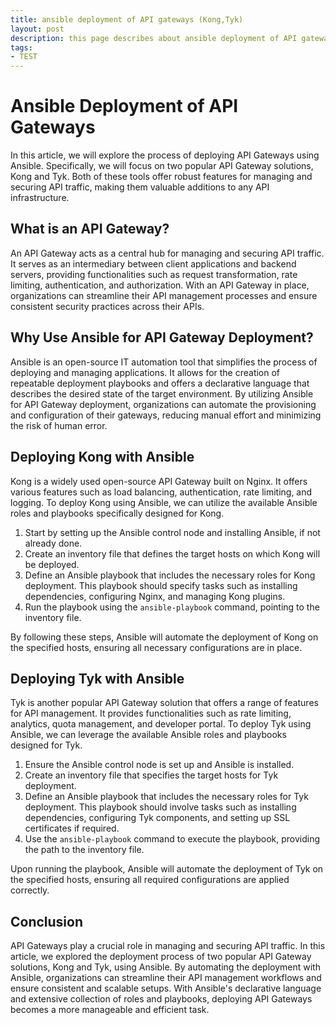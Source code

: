 ```yaml
---
title: ansible deployment of API gateways (Kong,Tyk)
layout: post
description: this page describes about ansible deployment of API gateways (Kong,Tyk)
tags:
- TEST
---
```

# Ansible Deployment of API Gateways

In this article, we will explore the process of deploying API Gateways using Ansible. Specifically, we will focus on two popular API Gateway solutions, Kong and Tyk. Both of these tools offer robust features for managing and securing API traffic, making them valuable additions to any API infrastructure.

## What is an API Gateway?

An API Gateway acts as a central hub for managing and securing API traffic. It serves as an intermediary between client applications and backend servers, providing functionalities such as request transformation, rate limiting, authentication, and authorization. With an API Gateway in place, organizations can streamline their API management processes and ensure consistent security practices across their APIs.

## Why Use Ansible for API Gateway Deployment?

Ansible is an open-source IT automation tool that simplifies the process of deploying and managing applications. It allows for the creation of repeatable deployment playbooks and offers a declarative language that describes the desired state of the target environment. By utilizing Ansible for API Gateway deployment, organizations can automate the provisioning and configuration of their gateways, reducing manual effort and minimizing the risk of human error.

## Deploying Kong with Ansible

Kong is a widely used open-source API Gateway built on Nginx. It offers various features such as load balancing, authentication, rate limiting, and logging. To deploy Kong using Ansible, we can utilize the available Ansible roles and playbooks specifically designed for Kong.

1. Start by setting up the Ansible control node and installing Ansible, if not already done.
2. Create an inventory file that defines the target hosts on which Kong will be deployed.
3. Define an Ansible playbook that includes the necessary roles for Kong deployment. This playbook should specify tasks such as installing dependencies, configuring Nginx, and managing Kong plugins.
4. Run the playbook using the `ansible-playbook` command, pointing to the inventory file.

By following these steps, Ansible will automate the deployment of Kong on the specified hosts, ensuring all necessary configurations are in place.

## Deploying Tyk with Ansible

Tyk is another popular API Gateway solution that offers a range of features for API management. It provides functionalities such as rate limiting, analytics, quota management, and developer portal. To deploy Tyk using Ansible, we can leverage the available Ansible roles and playbooks designed for Tyk.

1. Ensure the Ansible control node is set up and Ansible is installed.
2. Create an inventory file that specifies the target hosts for Tyk deployment.
3. Define an Ansible playbook that includes the necessary roles for Tyk deployment. This playbook should involve tasks such as installing dependencies, configuring Tyk components, and setting up SSL certificates if required.
4. Use the `ansible-playbook` command to execute the playbook, providing the path to the inventory file.

Upon running the playbook, Ansible will automate the deployment of Tyk on the specified hosts, ensuring all required configurations are applied correctly.

## Conclusion

API Gateways play a crucial role in managing and securing API traffic. In this article, we explored the deployment process of two popular API Gateway solutions, Kong and Tyk, using Ansible. By automating the deployment with Ansible, organizations can streamline their API management workflows and ensure consistent and scalable setups. With Ansible's declarative language and extensive collection of roles and playbooks, deploying API Gateways becomes a more manageable and efficient task.
